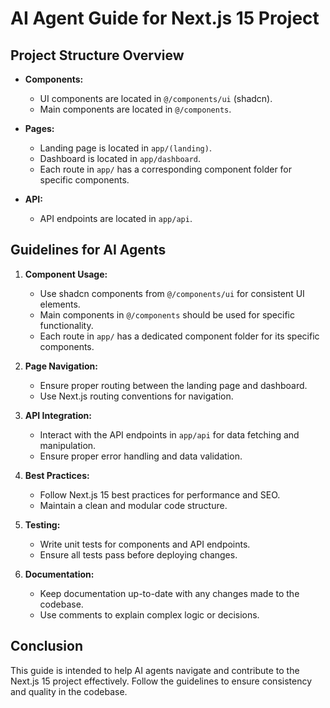 # AI Agent Guide for Next.js 15 Project

## Project Structure Overview

- **Components:**
  - UI components are located in `@/components/ui` (shadcn).
  - Main components are located in `@/components`.

- **Pages:**
  - Landing page is located in `app/(landing)`.
  - Dashboard is located in `app/dashboard`.
  - Each route in `app/` has a corresponding component folder for specific components.

- **API:**
  - API endpoints are located in `app/api`.

## Guidelines for AI Agents

1. **Component Usage:**
   - Use shadcn components from `@/components/ui` for consistent UI elements.
   - Main components in `@/components` should be used for specific functionality.
   - Each route in `app/` has a dedicated component folder for its specific components.

2. **Page Navigation:**
   - Ensure proper routing between the landing page and dashboard.
   - Use Next.js routing conventions for navigation.

3. **API Integration:**
   - Interact with the API endpoints in `app/api` for data fetching and manipulation.
   - Ensure proper error handling and data validation.

4. **Best Practices:**
   - Follow Next.js 15 best practices for performance and SEO.
   - Maintain a clean and modular code structure.

5. **Testing:**
   - Write unit tests for components and API endpoints.
   - Ensure all tests pass before deploying changes.

6. **Documentation:**
   - Keep documentation up-to-date with any changes made to the codebase.
   - Use comments to explain complex logic or decisions.

## Conclusion

This guide is intended to help AI agents navigate and contribute to the Next.js 15 project effectively. Follow the guidelines to ensure consistency and quality in the codebase.

